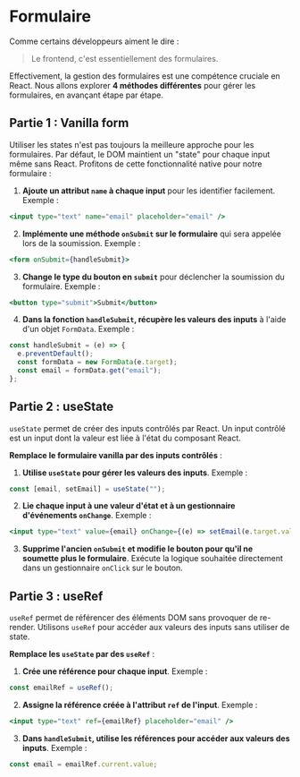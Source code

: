# Formulaire

Comme certains développeurs aiment le dire :

> Le frontend, c'est essentiellement des formulaires.

Effectivement, la gestion des formulaires est une compétence cruciale en React. Nous allons explorer **4 méthodes différentes** pour gérer les formulaires, en avançant étape par étape.

## Partie 1 : Vanilla form

Utiliser les states n'est pas toujours la meilleure approche pour les formulaires. Par défaut, le DOM maintient un "state" pour chaque input même sans React. Profitons de cette fonctionnalité native pour notre formulaire :

1. **Ajoute un attribut `name` à chaque input** pour les identifier facilement. Exemple :

```jsx
<input type="text" name="email" placeholder="email" />
```

2. **Implémente une méthode `onSubmit` sur le formulaire** qui sera appelée lors de la soumission. Exemple :

```jsx
<form onSubmit={handleSubmit}>
```

3. **Change le type du bouton en `submit`** pour déclencher la soumission du formulaire. Exemple :

```jsx
<button type="submit">Submit</button>
```

4. **Dans la fonction `handleSubmit`, récupère les valeurs des inputs** à l'aide d'un objet `FormData`. Exemple :

```jsx
const handleSubmit = (e) => {
  e.preventDefault();
  const formData = new FormData(e.target);
  const email = formData.get("email");
};
```

## Partie 2 : useState

`useState` permet de créer des inputs contrôlés par React. Un input contrôlé est un input dont la valeur est liée à l'état du composant React.

**Remplace le formulaire vanilla par des inputs contrôlés** :

1. **Utilise `useState` pour gérer les valeurs des inputs**. Exemple :

```jsx
const [email, setEmail] = useState("");
```

2. **Lie chaque input à une valeur d'état et à un gestionnaire d'événements `onChange`**. Exemple :

```jsx
<input type="text" value={email} onChange={(e) => setEmail(e.target.value)} />
```

3. **Supprime l'ancien `onSubmit` et modifie le bouton pour qu'il ne soumette plus le formulaire**. Exécute la logique souhaitée directement dans un gestionnaire `onClick` sur le bouton.

## Partie 3 : useRef

`useRef` permet de référencer des éléments DOM sans provoquer de re-render. Utilisons `useRef` pour accéder aux valeurs des inputs sans utiliser de state.

**Remplace les `useState` par des `useRef`** :

1. **Crée une référence pour chaque input**. Exemple :

```jsx
const emailRef = useRef();
```

2. **Assigne la référence créée à l'attribut `ref` de l'input**. Exemple :

```jsx
<input type="text" ref={emailRef} placeholder="email" />
```

3. **Dans `handleSubmit`, utilise les références pour accéder aux valeurs des inputs**. Exemple :

```jsx
const email = emailRef.current.value;
```
